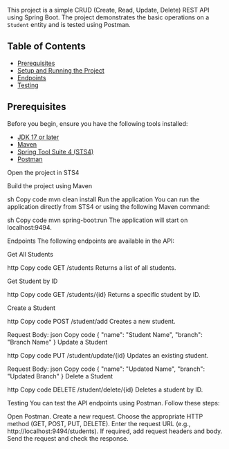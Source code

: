 This project is a simple CRUD (Create, Read, Update, Delete) REST API using Spring Boot. The project demonstrates the basic operations on a `Student` entity and is tested using Postman.

## Table of Contents
- [Prerequisites](#sts4,jdk17+)
- [Setup and Running the Project](#setup-and-running-the-project)
- [Endpoints](#endpoints)
- [Testing](#postman)

## Prerequisites

Before you begin, ensure you have the following tools installed:
- [JDK 17 or later](https://www.oracle.com/java/technologies/javase-jdk11-downloads.html)
- [Maven](https://maven.apache.org/install.html)
- [Spring Tool Suite 4 (STS4)](https://spring.io/tools)
- [Postman](https://www.postman.com/downloads/)


Open the project in STS4

Build the project using Maven

sh
Copy code
mvn clean install
Run the application
You can run the application directly from STS4 or using the following Maven command:

sh
Copy code
mvn spring-boot:run
The application will start on localhost:9494.

Endpoints
The following endpoints are available in the API:

Get All Students

http
Copy code
GET /students
Returns a list of all students.

Get Student by ID

http
Copy code
GET /students/{id}
Returns a specific student by ID.

Create a Student

http
Copy code
POST /student/add
Creates a new student.

Request Body:
json
Copy code
{
  "name": "Student Name",
  "branch": "Branch Name"
}
Update a Student

http
Copy code
PUT /student/update/{id}
Updates an existing student.

Request Body:
json
Copy code
{
  "name": "Updated Name",
  "branch": "Updated Branch"
}
Delete a Student

http
Copy code
DELETE /student/delete/{id}
Deletes a student by ID.

Testing
You can test the API endpoints using Postman. Follow these steps:

Open Postman.
Create a new request.
Choose the appropriate HTTP method (GET, POST, PUT, DELETE).
Enter the request URL (e.g., http://localhost:9494/students).
If required, add request headers and body.
Send the request and check the response.
